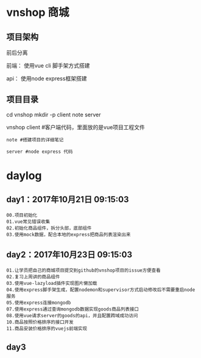 # vnshop 商城
## 项目架构
前后分离

前端：
    使用vue cli 脚手架方式搭建

api：
    使用node express框架搭建

## 项目目录
cd vnshop
mkdir -p client note server

vnshop
    client #客户端代码，里面放的是vue项目工程文件

    note #搭建项目的详细笔记
        
    server #node express 代码


# daylog

## day1：2017年10月21日 09:15:03 
    00.项目初始化
    01.vue常见错误收集
    02.初始化商品组件，拆分头部，底部组件
    03.使用mock数据，配合本地的express把商品列表渲染出来
## day2：2017年10月23日 09:15:03
    01.让学员把自己的商城项目提交到github的vnshop项目的issue方便查看
    02.复习上周讲的商品组件
    03.使用vue-lazyload插件实现图片懒加载   
    04.使用express脚手架生成，配置nodemon和supervisor方式启动修改后不需要重启node服务
    05.使用express连接mongodb
    07.使用express通过查询mongodb数据实现goods商品列表接口
    08.使用vue请求server的goods的api，并且配置跨域成功访问
    10.商品按照价格排序的接口开发
    11.商品安装价格排序的vuejs前端实现

## day3


